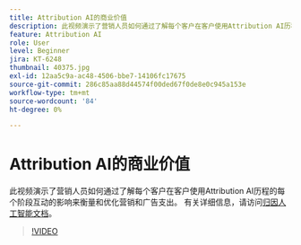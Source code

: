 ```yaml
---
title: Attribution AI的商业价值
description: 此视频演示了营销人员如何通过了解每个客户在客户使用Attribution AI历程的每个阶段互动的影响来衡量和优化营销和广告支出。
feature: Attribution AI
role: User
level: Beginner
jira: KT-6248
thumbnail: 40375.jpg
exl-id: 12aa5c9a-ac48-4506-bbe7-14106fc17675
source-git-commit: 286c85aa88d44574f00ded67f0de8e0c945a153e
workflow-type: tm+mt
source-wordcount: '84'
ht-degree: 0%

---
```


# Attribution AI的商业价值

此视频演示了营销人员如何通过了解每个客户在客户使用Attribution AI历程的每个阶段互动的影响来衡量和优化营销和广告支出。 有关详细信息，请访问[归因人工智能文档](https://experienceleague.adobe.com/docs/experience-platform/intelligent-services/attribution-ai/overview.html)。

>[!VIDEO](https://video.tv.adobe.com/v/40375?learn=on&enablevpops)


